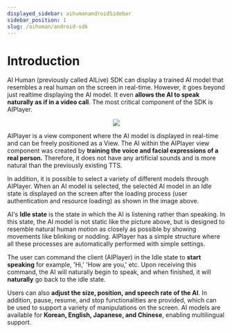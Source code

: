 ```yaml
---
displayed_sidebar: aihumanandroidSidebar
sidebar_position: 1
slug: /aihuman/android-sdk
---
```


# Introduction

AI Human (previously called AILive) SDK can display a trained AI model that resembles a real human on the screen in real-time. However, it goes beyond just realtime displaying the AI model. It even **allows the AI to speak naturally as if in a video call**. The most critical component of the SDK is AIPlayer.

<p align="center">
<img src="/img/aihuman/android/Screenshot_20220208-143617.png" style={{zoom: "25%"}} />
</p>

AIPlayer is a view component where the AI model is displayed in real-time and can be freely positioned as a View. The AI within the AIPlayer view component was created by **training the voice and facial expressions of a real person.** Therefore, it does not have any artificial sounds and is more natural than the previously existing TTS.

In addition, it is possible to select a variety of different models through AIPlayer. When an AI model is selected, the selected AI model in an Idle state is displayed on the screen after the loading process (user authentication and resource loading) as shown in the image above.

AI's **Idle state** is the state in which the AI is listening rather than speaking. In this state, the AI model is not static like the picture above, but is designed to resemble natural human motion as closely as possible by showing movements like blinking or nodding. AIPlayer has a simple structure where all these processes are automatically performed with simple settings.

The user can command the client (AIPlayer) in the Idle state to **start speaking** for example, 'Hi,' 'How are you,' etc. Upon receiving this command, the AI will naturally begin to speak, and when finished, it will **naturally** go back to the idle state.

Users can also **adjust the size, position, and speech rate of the AI**. In addition, pause, resume, and stop functionalities are provided, which can be used to support a variety of manipulations on the screen. AI models are available for **Korean, English, Japanese, and Chinese**, enabling multilingual support.
